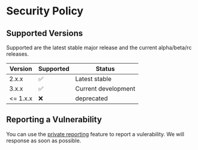 # Security Policy

## Supported Versions

Supported are the latest stable major release and the current alpha/beta/rc releases.

| Version | Supported          | Status |
| ------- | ------------------ |--------|
| 2.x.x   | :white_check_mark: | Latest stable |
| 3.x.x   | :white_check_mark: | Current development |
| <= 1.x.x| :x:                | deprecated |

## Reporting a Vulnerability

You can use the [private reporting](https://github.com/zff-team/zff-rs/security) feature to report a vulerability.
We will response as soon as possible.
